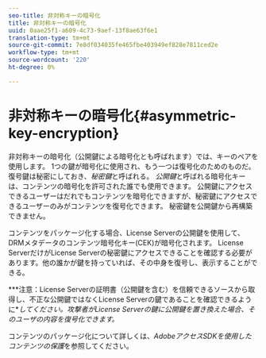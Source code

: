 ```yaml
---
seo-title: 非対称キーの暗号化
title: 非対称キーの暗号化
uuid: 0aae25f1-a609-4c73-9aef-13f8ae63f6e1
translation-type: tm+mt
source-git-commit: 7e8df034035fe465fbe403949ef828e7811ced2e
workflow-type: tm+mt
source-wordcount: '220'
ht-degree: 0%

---
```



# 非対称キーの暗号化{#asymmetric-key-encryption}

非対称キーの暗号化（公開鍵による暗号化とも呼ばれます）では、キーのペアを使用します。 1つの鍵が暗号化に使用され、もう一つは復号化のためのものだ。 復号鍵は秘密にしておき、*秘密鍵*&#x200B;と呼ばれる。 *公開鍵*&#x200B;と呼ばれる暗号化キーは、コンテンツの暗号化を許可された誰でも使用できます。 公開鍵にアクセスできるユーザーはだれでもコンテンツを暗号化できますが、秘密鍵にアクセスできるユーザーのみがコンテンツを復号化できます。 秘密鍵を公開鍵から再構築できません。

コンテンツをパッケージ化する場合、License Serverの公開鍵を使用して、DRMメタデータのコンテンツ暗号化キー(CEK)が暗号化されます。 License ServerだけがLicense Serverの秘密鍵にアクセスできることを確認する必要があります。他の誰かが鍵を持っていれば、その中身を復号し、表示することができる。

***注意：License Serverの証明書（公開鍵を含む）を信頼できるソースから取得し、不正な公開鍵ではなくLicense Serverの鍵であることを確認できるように&#x200B;**してください。攻撃者がLicense Serverの鍵に公開鍵を置き換えた場合、そのユーザの内容を復号化できます。*

コンテンツのパッケージ化について詳しくは、*AdobeアクセスSDKを使用したコンテンツの保護*&#x200B;を参照してください。
